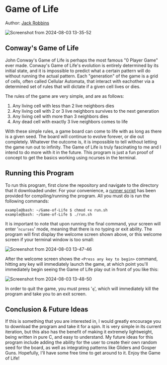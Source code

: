 # Game of Life
Author: [Jack Robbins](https://www.github.com/jackr276)

![Screenshot from 2024-08-03 13-35-52](https://github.com/user-attachments/assets/00b15dc1-298b-40ee-844d-9367070d4b91)

## Conway's Game of Life
John Conway's Game of Life is perhaps the most famous "0 Player Game" ever made. Conway's Game of Life's evolution is entirely determined by its initial state, and it is impossible to predict what a certain pattern will do without running the actual pattern. Each "generation" of the game is a grid of cells, often called Cellular Automata, that interact with eachother via a determined set of rules that will dictate if a given cell lives or dies.

The rules of the game are very simple, and are as follows:
 1. Any living cell with less than 2 live neighbors dies
 2. Any living cell with 2 or 3 live neighbors survives to the next generation
 3. Any living cell with more than 3 neighbors dies
 4. Any dead cell with exactly 3 live neighbors comes to life

With these simple rules, a game board can come to life with as long as there is a given seed. The board will continue to evolve forever, or die out completely. Whatever the outcome is, it is impossible to tell without letting the game run out to infinity. The Game of Life is truly fascinating to me and I intend to do more with it in the future. This program is just a fun proof of concept to get the basics working using ncurses in the terminal.

## Running this Program
To run this program, first clone the repository and navigate to the directory that it downloaded under. For your convenience, a [runner script](https://github.com/jackr276/Game-of-Life/blob/main/run.sh) has been provided for compiling/running the program. All you must do is run the following commands:
```console
example@bash: ~/Game-of-Life $ chmod +x run.sh
example@bash: ~/Game-of-Life $ ./run.sh
```
It is important to note that upon running the final command, your screen will enter '`ncurses`' mode, meaning that there is no typing or <CTRL-C> exit ability. The program will first display the welcome screen shown above, or this welcome screen if your terminal window is too small:   

![Screenshot from 2024-08-03 13-47-46](https://github.com/user-attachments/assets/6cd53813-7b45-4412-a3c1-58467127b067)

After the welcome screen shows the `<Press any key to begin>` command, hitting any key will immediately launch the game, at which point you'll immediately begin seeing the Game of Life play out in front of you like this:   

![Screenshot from 2024-08-03 13-48-50](https://github.com/user-attachments/assets/fc90c50e-6d15-48db-a09a-11c88c80b043)

In order to quit the game, you must press '`q`', which will immediately kill the program and take you to an exit screen.

## Conclusion & Future Ideas
If this is something that you are interested in, I would greatly encourage you to download the program and take it for a spin. It is very simple in its current iteration, but this also has the benefit of making it extremely lightweight, being written in pure C, and easy to understand. My future ideas for this program include adding the ability for the user to create their own random seed for the board, as well as integrating patterns like Gliders and Gosper Guns. Hopefully, I'll have some free time to get around to it. Enjoy the Game of Life!

